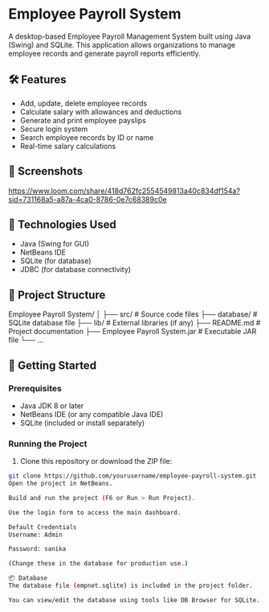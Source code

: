 # Employee Payroll System

A desktop-based Employee Payroll Management System built using Java (Swing) and SQLite. This application allows organizations to manage employee records and generate payroll reports efficiently.

## 🛠️ Features

- Add, update, delete employee records
- Calculate salary with allowances and deductions
- Generate and print employee payslips
- Secure login system
- Search employee records by ID or name
- Real-time salary calculations

## 📸 Screenshots

https://www.loom.com/share/418d762fc2554549813a40c834df154a?sid=731168a5-a87a-4ca0-8786-0e7c68389c0e


## 🧰 Technologies Used

- Java (Swing for GUI)
- NetBeans IDE
- SQLite (for database)
- JDBC (for database connectivity)

## 📂 Project Structure
Employee Payroll System/
│
├── src/ # Source code files
├── database/ # SQLite database file
├── lib/ # External libraries (if any)
├── README.md # Project documentation
├── Employee Payroll System.jar # Executable JAR file
└── ...

## 🚀 Getting Started

### Prerequisites

- Java JDK 8 or later
- NetBeans IDE (or any compatible Java IDE)
- SQLite (included or install separately)

### Running the Project

1. Clone this repository or download the ZIP file:

```bash
git clone https://github.com/yourusername/employee-payroll-system.git
Open the project in NetBeans.

Build and run the project (F6 or Run > Run Project).

Use the login form to access the main dashboard.

Default Credentials
Username: Admin

Password: sanika

(Change these in the database for production use.)

📦 Database
The database file (empnet.sqlite) is included in the project folder.

You can view/edit the database using tools like DB Browser for SQLite.


